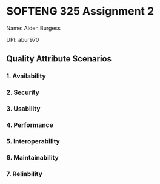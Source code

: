 # SOFTENG 325 Assignment 2

Name: Aiden Burgess

UPI: abur970

## Quality Attribute Scenarios

### 1. Availability

### 2. Security

### 3. Usability

### 4. Performance

### 5. Interoperability

### 6. Maintainability

### 7. Reliability

